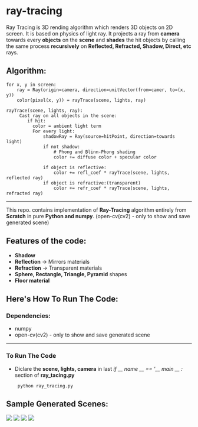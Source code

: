 # ray-tracing

Ray Tracing is 3D rending algorithm which renders 3D objects on 2D screen. It is based on physics of light ray. It projects a ray from **camera** towards every **objects** on the **scene** and **shades** the hit objects by calling the same process **recursively** on **Reflected, Refracted, Shadow, Direct, etc** rays.

## Algorithm:
    
    for x, y in screen:
        ray = Ray(origin=camera, direction=unitVector(from=camer, to=(x, y))
        color(pixel(x, y)) = rayTrace(scene, lights, ray)
        
    rayTrace(scene, lights, ray):      
         Cast ray on all objects in the scene:
            if hit:
              color = ambient light term 
              For every light:
                  shadowRay = Ray(source=hitPoint, direction=towards light)
                  if not shadow:
                      # Phong and Blinn-Phong shading
                      color += diffuse color + specular color 
                  
                  if object is reflective:
                      color += refl_coef * rayTrace(scene, lights, reflected ray) 
                  if object is refractive:(transparent)
                      color += refr_coef * rayTrace(scene, lights, refracted ray)
                      
 ***
 
 This repo. contains implementation of **Ray-Tracing** algorithm entirely from **Scratch** in pure **Python and numpy**.
 (open-cv(cv2)  - only to show and save generated scene)


## Features of the code:
*  **Shadow**
*  **Reflection** -> Mirrors materials
*  **Refraction** -> Transparent materials
*  **Sphere, Rectangle, Triangle, Pyramid** shapes
*  **Floor material**

## Here's How To Run The Code:
### Dependencies:
*  numpy
*  open-cv(cv2)  - only to show and save generated scene
***
### To Run The Code
*  Diclare the **scene, lights, camera** in last *if __ name __ == '__ main __ :* section of **ray_tacing.py**
      
        python ray_tracing.py
        
## Sample Generated Scenes:

<img src="./screenshots/2balls.png">
<img src="./screenshots/mirror.png">
<img src="./screenshots/3balls.png">
<img src="./screenshots/glassBall.png">
